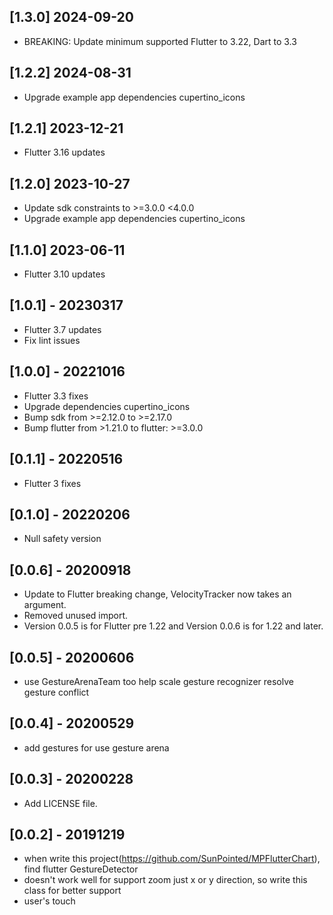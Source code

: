 ## [1.3.0] 2024-09-20
* BREAKING: Update minimum supported Flutter to 3.22, Dart to 3.3
## [1.2.2] 2024-08-31
* Upgrade example app dependencies cupertino_icons
## [1.2.1] 2023-12-21
* Flutter 3.16 updates
## [1.2.0] 2023-10-27
* Update sdk constraints to >=3.0.0 <4.0.0
* Upgrade example app dependencies cupertino_icons
## [1.1.0] 2023-06-11
* Flutter 3.10 updates
## [1.0.1] - 20230317
* Flutter 3.7 updates
* Fix lint issues
## [1.0.0] - 20221016
* Flutter 3.3 fixes
* Upgrade dependencies cupertino_icons
* Bump sdk from >=2.12.0 to >=2.17.0
* Bump flutter from >1.21.0 to flutter: >=3.0.0
## [0.1.1] - 20220516
* Flutter 3 fixes
## [0.1.0] - 20220206
* Null safety version
## [0.0.6] - 20200918
* Update to Flutter breaking change, VelocityTracker now takes an argument.
* Removed unused import.
* Version 0.0.5 is for Flutter pre 1.22 and Version 0.0.6 is for 1.22 and later.
## [0.0.5] - 20200606
* use GestureArenaTeam too help scale gesture recognizer resolve gesture conflict
## [0.0.4] - 20200529
* add gestures for use gesture arena
## [0.0.3] - 20200228
* Add LICENSE file.
## [0.0.2] - 20191219
* when write this project(https://github.com/SunPointed/MPFlutterChart), find flutter GestureDetector
* doesn't work well for support zoom just x or y direction, so write this class for better support
* user's touch